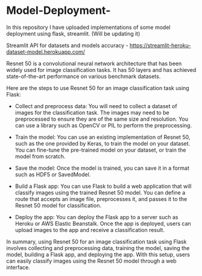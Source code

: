 # Model-Deployment-
In this repository I have uploaded implementations of some model deployment using flask, streamlit. (Will be updating it)

Streamlit API for datasets and models accuracy - https://streamlit-heroku-dataset-model.herokuapp.com/

Resnet 50 is a convolutional neural network architecture that has been widely used for image classification tasks. It has 50 layers and has achieved state-of-the-art performance on various benchmark datasets.

Here are the steps to use Resnet 50 for an image classification task using Flask:

- Collect and preprocess data: You will need to collect a dataset of images for the classification task. The images may need to be preprocessed to ensure they are of the same size and resolution. You can use a library such as OpenCV or PIL to perform the preprocessing.

- Train the model: You can use an existing implementation of Resnet 50, such as the one provided by Keras, to train the model on your dataset. You can fine-tune the pre-trained model on your dataset, or train the model from scratch.

- Save the model: Once the model is trained, you can save it in a format such as HDF5 or SavedModel.

- Build a Flask app: You can use Flask to build a web application that will classify images using the trained Resnet 50 model. You can define a route that accepts an image file, preprocesses it, and passes it to the Resnet 50 model for classification.

- Deploy the app: You can deploy the Flask app to a server such as Heroku or AWS Elastic Beanstalk. Once the app is deployed, users can upload images to the app and receive a classification result.

In summary, using Resnet 50 for an image classification task using Flask involves collecting and preprocessing data, training the model, saving the model, building a Flask app, and deploying the app. With this setup, users can easily classify images using the Resnet 50 model through a web interface.
